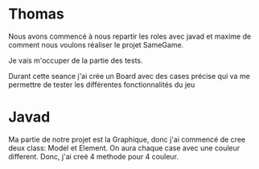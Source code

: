 # Thomas

Nous avons commencé à nous repartir les roles avec javad et maxime de comment nous voulons réaliser le projet SameGame.

Je vais m'occuper de la partie des tests.

Durant cette seance j'ai crée un Board avec des cases précise qui va me permettre de tester les différentes fonctionnalités du jeu

# Javad

Ma partie de notre projet est la Graphique, donc j'ai commencé de cree deux class: Model et Element. On aura chaque case avec une couleur different. Donc, j'ai creé 4 methode pour 4 couleur.
